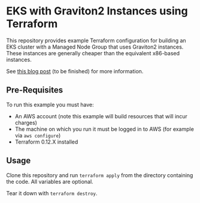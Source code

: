 # EKS with Graviton2 Instances using Terraform

This repository provides example Terraform configuration for building an EKS cluster with a Managed Node Group that uses Graviton2 instances. These instances are generally cheaper than the equivalent x86-based instances.

See [this blog post](https://example.com) (to be finished) for more information.

## Pre-Requisites

To run this example you must have:

- An AWS account (note this example will build resources that will incur charges)
- The machine on which you run it must be logged in to AWS (for example via `aws configure`)
- Terraform 0.12.X installed

## Usage

Clone this repository and run `terraform apply` from the directory containing the code. All variables are optional.

Tear it down with `terraform destroy`.
